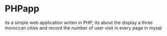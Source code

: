 # PHPapp
its a simple web application writen in PHP; its about the display a three moroccan cities and record the number of user visit in every page  in mysql 
